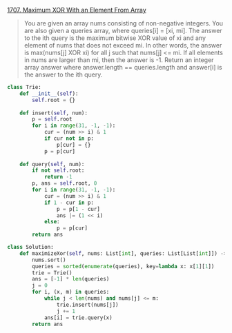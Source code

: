 [1707. Maximum XOR With an Element From Array](https://leetcode.com/problems/maximum-xor-with-an-element-from-array)

> You are given an array nums consisting of non-negative integers. You are also given a queries array, where queries[i] = [xi, mi].
> The answer to the ith query is the maximum bitwise XOR value of xi and any element of nums that does not exceed mi. In other words, the answer is max(nums[j] XOR xi) for all j such that nums[j] <= mi. If all elements in nums are larger than mi, then the answer is -1.
> Return an integer array answer where answer.length == queries.length and answer[i] is the answer to the ith query.

```python
class Trie: 
    def __init__(self): 
        self.root = {} 
         
    def insert(self, num): 
        p = self.root 
        for i in range(31, -1, -1): 
            cur = (num >> i) & 1 
            if cur not in p: 
                p[cur] = {} 
            p = p[cur] 
                 
    def query(self, num): 
        if not self.root:  
            return -1 
        p, ans = self.root, 0 
        for i in range(31, -1, -1): 
            cur = (num >> i) & 1 
            if 1 - cur in p: 
                p = p[1 - cur] 
                ans |= (1 << i) 
            else: 
                p = p[cur] 
        return ans 

class Solution: 
    def maximizeXor(self, nums: List[int], queries: List[List[int]]) -> List[int]: 
        nums.sort() 
        queries = sorted(enumerate(queries), key=lambda x: x[1][1]) 
        trie = Trie() 
        ans = [-1] * len(queries) 
        j = 0 
        for i, (x, m) in queries: 
            while j < len(nums) and nums[j] <= m: 
                trie.insert(nums[j]) 
                j += 1 
            ans[i] = trie.query(x) 
        return ans
```